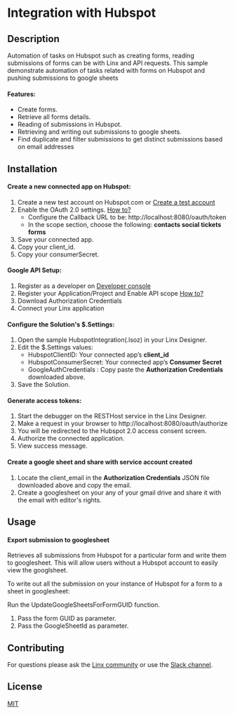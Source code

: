 # Integration with Hubspot

## Description
Automation of tasks on Hubspot such as creating forms, reading submissions of forms can be with Linx and API requests. This sample demonstrate automation of tasks related with forms on Hubspot and pushing submissions  to google sheets
#### Features:
* Create forms.
* Retrieve all forms details.
* Reading of submissions in Hubspot.
* Retrieving and writing out submissions to google sheets.
* Find duplicate and filter submissions to get distinct submissions based on email addresses
## Installation

#### Create a new connected app on Hubspot:
1. Create a new test account on Hubspot.com or [Create a test account](https://legacydocs.hubspot.com/docs/faq/how-do-i-create-a-test-account)
2. Enable the OAuth 2.0 settings. [How to?](https://developers.hubspot.com/docs/api/oauth-quickstart-guide)
   * Configure the Callback URL to be: http://localhost:8080/oauth/token
   * In the scope section, choose the following: **contacts social tickets forms**
3. Save your connected app.
4. Copy your client_id.
5. Copy your consumerSecret.

#### Google API Setup:

1. Register as a developer on [Developer console](https://console.developers.google.com/)
2. Register your Application/Project and Enable API scope [How to?](https://linx.software/docs/guides/googleapis/)
3. Download Authorization Credentials
4. Connect your Linx application

#### Configure the Solution's $.Settings:
1. Open the sample HubspotIntegration(.lsoz) in your Linx Designer.
2. Edit the $.Settings values:
   * HubspotClientID: Your connected app’s **client_id**
   * HubspotConsumerSecret: Your connected app’s **Consumer Secret**
   * GoogleAuthCredentials : Copy paste the **Authorization Credentials** downloaded above.
3. Save the Solution.

#### Generate access tokens:
1. Start the debugger on the RESTHost service in the Linx Designer.
2. Make a request in your browser to http://localhost:8080/oauth/authorize
3. You will be redirected to the Hubspot 2.0 access consent screen.
4. Authorize the connected application.
5. View success message.

#### Create a google sheet and share with service account created
1. Locate the client_email in the **Authorization Credentials** JSON file downloaded above and copy the email.
2. Create a googlesheet on your any of your gmail drive and share it with the email with editor's rights.

## Usage

#### Export submission to googlesheet
Retrieves all submissions from Hubspot for a particular form and write them to googlesheet.  This will allow users without a Hubspot account to easily view the googlsheet. 

To write out all the submission on your instance of Hubspot for a form to a sheet in googlesheet:

Run the UpdateGoogleSheetsForFormGUID function.
1. Pass the form GUID as parameter.
2. Pass the GoogleSheetId as parameter.


## Contributing

For questions please ask the [Linx community](https://linx/software/community) or use the [Slack channel](https://linxsoftware.slack.com/archives/C01FLBC1XNX). 

## License

[MIT](https://github.com/linx-software/template-repo/blob/main/LICENSE.txt)

